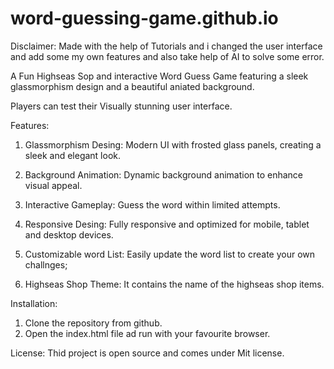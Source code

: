 # word-guessing-game.github.io


Disclaimer: Made with the help of Tutorials and i changed the user interface and add some my own features and also take help of AI to solve some error. 
 
A Fun Highseas Sop and interactive Word Guess Game featuring a sleek glassmorphism design and a beautiful aniated background. 

Players can test their Visually stunning user interface.

Features:

1. Glassmorphism Desing: Modern UI with frosted glass panels, creating a sleek and elegant look.

2. Background Animation: Dynamic background animation to enhance visual appeal.

3. Interactive Gameplay: Guess the word within limited attempts.

4. Responsive Desing: Fully responsive and optimized for mobile, tablet and desktop devices.

5. Customizable word List: Easily update the word list to create your own challnges;

6. Highseas Shop Theme: It contains the name of the highseas shop items.

Installation:

1. Clone the repository from github.
2. Open the index.html file ad run with your favourite browser.

License:
Thid project is open source and comes under Mit license.